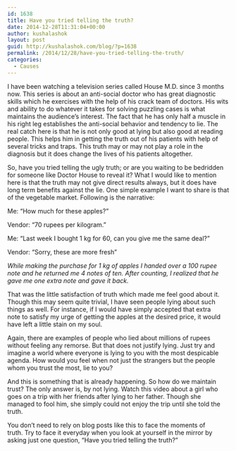 ```yaml
---
id: 1638
title: Have you tried telling the truth?
date: 2014-12-28T11:31:04+00:00
author: kushalashok
layout: post
guid: http://kushalashok.com/blog/?p=1638
permalink: /2014/12/28/have-you-tried-telling-the-truth/
categories:
  - Causes
---
```

I have been watching a television series called House M.D. since 3 months now. This series is about an anti-social doctor who has great diagnostic skills which he exercises with the help of his crack team of doctors. His wits and ability to do whatever it takes for solving puzzling cases is what maintains the audience&#8217;s interest. The fact that he has only half a muscle in his right leg establishes the anti-social behavior and tendency to lie. The real catch here is that he is not only good at lying but also good at reading people. This helps him in getting the truth out of his patients with help of several tricks and traps. This truth may or may not play a role in the diagnosis but it does change the lives of his patients altogether.

So, have you tried telling the ugly truth; or are you waiting to be bedridden for someone like Doctor House to reveal it? What I would like to mention here is that the truth may not give direct results always, but it does have long term benefits against the lie. One simple example I want to share is that of the vegetable market. Following is the narrative:

Me: &#8220;How much for these apples?&#8221;

Vendor: &#8220;70 rupees per kilogram.&#8221;

Me: &#8220;Last week I bought 1 kg for 60, can you give me the same deal?&#8221;

Vendor: &#8220;Sorry, these are more fresh&#8221;

_While making the purchase for 1 kg of apples I handed over a 100 rupee note and he returned me 4 notes of ten. After counting, I realized that he gave me one extra note and gave it back._

That was the little satisfaction of truth which made me feel good about it. Though this may seem quite trivial, I have seen people lying about such things as well. For instance, if I would have simply accepted that extra note to satisfy my urge of getting the apples at the desired price, it would have left a little stain on my soul.

Again, there are examples of people who lied about millions of rupees without feeling any remorse. But that does not justify lying. Just try and imagine a world where everyone is lying to you with the most despicable agenda. How would you feel when not just the strangers but the people whom you trust the most, lie to you?
  
And this is something that is already happening. So how do we maintain trust? The only answer is, by not lying. Watch this video about a girl who goes on a trip with her friends after lying to her father. Though she managed to fool him, she simply could not enjoy the trip until she told the truth.

<div class="jetpack-video-wrapper">
  <span class="embed-youtube" style="text-align:center; display: block;"></span>
</div>

You don&#8217;t need to rely on blog posts like this to face the moments of truth. Try to face it everyday when you look at yourself in the mirror by asking just one question, &#8220;Have you tried telling the truth?&#8221;